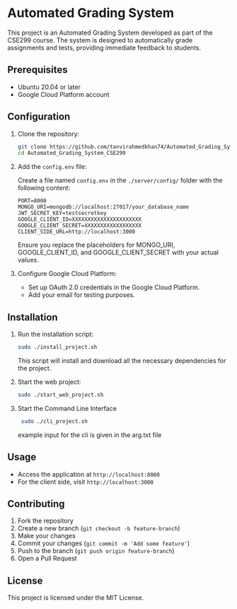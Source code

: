 # Automated Grading System

This project is an Automated Grading System developed as part of the CSE299 course. The system is designed to automatically grade assignments and tests, providing immediate feedback to students.

## Prerequisites

- Ubuntu 20.04 or later
- Google Cloud Platform account

## Configuration

1. Clone the repository:

    ```sh
    git clone https://github.com/tanvirahmedkhan74/Automated_Grading_System_CSE299.git
    cd Automated_Grading_System_CSE299
    ```

2. Add the `config.env` file:

    Create a file named `config.env` in the `./server/config/` folder with the following content:

    ```env
    PORT=8000
    MONGO_URI=mongodb://localhost:27017/your_database_name
    JWT_SECRET_KEY=testsecretkey
    GOOGLE_CLIENT_ID=XXXXXXXXXXXXXXXXXXXXXX
    GOOGLE_CLIENT_SECRET=XXXXXXXXXXXXXXXXXX
    CLIENT_SIDE_URL=http://localhost:3000
    ```
   Ensure you replace the placeholders for MONGO_URI, GOOGLE_CLIENT_ID, and GOOGLE_CLIENT_SECRET with your actual values.
   
4. Configure Google Cloud Platform:

    - Set up OAuth 2.0 credentials in the Google Cloud Platform.
    - Add your email for testing purposes.

## Installation

1. Run the installation script:

    ```sh
    sudo ./install_project.sh
    ```

    This script will install and download all the necessary dependencies for the project.

2. Start the web project:

    ```sh
    sudo ./start_web_project.sh
    ```
3. Start the Command Line Interface
   ```sh
    sudo ./cli_project.sh
    ```
   example input for the cli is given in the arg.txt file

## Usage

- Access the application at `http://localhost:8000`
- For the client side, visit `http://localhost:3000`

## Contributing

1. Fork the repository
2. Create a new branch (`git checkout -b feature-branch`)
3. Make your changes
4. Commit your changes (`git commit -m 'Add some feature'`)
5. Push to the branch (`git push origin feature-branch`)
6. Open a Pull Request

## License

This project is licensed under the MIT License.
